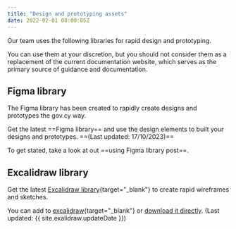 ```yaml
---
title: "Design and prototyping assets"
date: 2022-02-01 00:00:05Z
--- 
```

Our team uses the following libraries for rapid design and prototyping. 

You can use them at your discretion, but you should not consider them as a replacement of the current documentation website, which serves as the primary source of guidance and documentation.
## Figma library
The Figma library has been created to rapidly create designs and prototypes the gov.cy way. 

Get the latest ==Figma library== and use the design elements to built your designs and prototypes.  ==(Last updated: 17/10/2023)==

To get stated, take a look at out ==using Figma library post==. 
## Excalidraw library
Get the latest [Excalidraw library]({{site.exalidraw.homeUrl}}){target="_blank"} to create rapid wireframes and sketches.

You can add to [excalidraw]({{site.exalidraw.addUrl}}){target="_blank"} or [download it directly]({{site.exalidraw.downloadUrl}}). (Last updated: {{ site.exalidraw.updateDate }})
